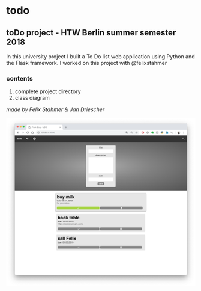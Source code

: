 # todo

## toDo project - HTW Berlin summer semester 2018

In this university project I built a To Do list web application using Python and the Flask framework. I worked on this project with @felixstahmer

### contents

1. complete project directory
2. class diagram

*made by Felix Stahmer & Jan Driescher*

<img src = project/static/resources/images/screenshot.png>
